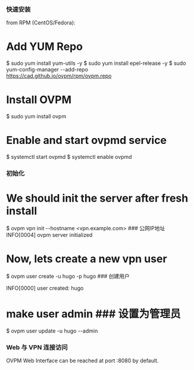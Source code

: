 ### 快速安装 ###
from RPM (CentOS/Fedora):

# Add YUM Repo
$ sudo yum install yum-utils -y
$ sudo yum install epel-release -y
$ sudo yum-config-manager --add-repo https://cad.github.io/ovpm/rpm/ovpm.repo

# Install OVPM
$ sudo yum install ovpm

# Enable and start ovpmd service
$ systemctl start ovpmd
$ systemctl enable ovpmd

### 初始化 ###
# We should init the server after fresh install
$ ovpm vpn init --hostname <vpn.example.com> ### 公网IP地址
INFO[0004] ovpm server initialized

# Now, lets create a new vpn user
$ ovpm user create -u hugo -p hugo   ### 创建用户

INFO[0000] user created: hugo

# make user admin                    ### 设置为管理员   
$ ovpm user update -u hugo --admin

### Web 与 VPN 连接访问 ###
OVPM Web Interface can be reached at port :8080 by default.

